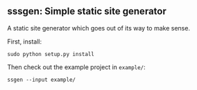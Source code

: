 sssgen: Simple static site generator
-

A static site generator which goes out of its way to make sense.

First, install:

```
sudo python setup.py install
```

Then check out the example project in `example/`:

```
ssgen --input example/
```
